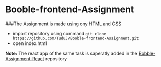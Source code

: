 # Booble-frontend-Assignment

###The Assignment is made using ony HTML and CSS

- import repository using command `git clone https://github.com/TuduJ/Booble-frontend-Assignment.git`
- open index.html



**Note:**
The react app of the same task is saperatly added in the 
[Bobble-Assignment-React](https://github.com/TuduJ/Bobble-Assignment-React/) repository
